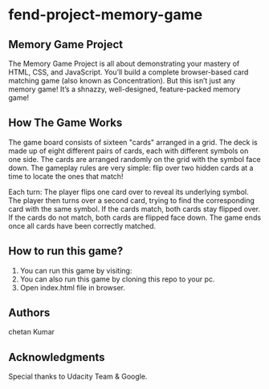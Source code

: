 # fend-project-memory-game

## Memory Game Project
The Memory Game Project is all about demonstrating your mastery of HTML, CSS, and JavaScript.
You’ll build a complete browser-based card matching game (also known as Concentration).
But this isn’t just any memory game! It’s a shnazzy, well-designed, feature-packed memory game!

## How The Game Works
The game board consists of sixteen "cards" arranged in a grid.
The deck is made up of eight different pairs of cards, each with different symbols on one side.
The cards are arranged randomly on the grid with the symbol face down.
The gameplay rules are very simple: flip over two hidden cards at a time to locate the ones that match!

Each turn:
The player flips one card over to reveal its underlying symbol.
The player then turns over a second card, trying to find the corresponding card with the same symbol.
If the cards match, both cards stay flipped over.
If the cards do not match, both cards are flipped face down.
The game ends once all cards have been correctly matched.

## How to run this game?
1. You can run this game by visiting:
2. You can also run this game by cloning this repo to your pc.
3. Open index.html file in browser.

## Authors
chetan Kumar

## Acknowledgments
Special thanks to Udacity Team & Google.
